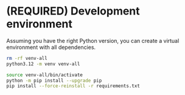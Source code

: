 # (REQUIRED) Development environment

Assuming you have the right Python version, you can create a virtual environment with all dependencies.

```sh
rm -rf venv-all
python3.12 -m venv venv-all

source venv-all/bin/activate
python -m pip install --upgrade pip
pip install --force-reinstall -r requirements.txt
```